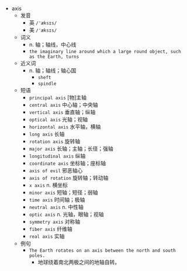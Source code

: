 - axis
  - 发音
    - 英 `/'æksɪs/`
    - 美 `/'æksɪs/`
  - 词义
    - n. 轴；轴线，中心线
    - `the imaginary line around which a large round object, such as the Earth, turns`
  - 近义词
    - n. 轴；轴线；轴心国
      - `sheft`
      - `spindle`
  - 短语
    - `principal axis` [物]主轴 
    - `central axis` 中心轴；中央轴 
    - `vertical axis` 垂直轴；纵轴 
    - `optical axis` 光轴；视轴 
    - `horizontal axis` 水平轴，横轴 
    - `long axis` 长轴 
    - `rotation axis` 旋转轴 
    - `major axis` 长轴；主轴；长径；强轴 
    - `longitudinal axis` 纵轴 
    - `coordinate axis` 坐标轴；座标轴 
    - `axis of evil` 邪恶轴心 
    - `axis of rotation` 旋转轴；转动轴 
    - `x axis` n. 横坐标 
    - `minor axis` 短轴；短径；弱轴 
    - `time axis` 时间轴；极轴 
    - `neutral axis` n. 中性轴 
    - `optic axis` n. 光轴，眼轴；视轴 
    - `symmetry axis` 对称轴 
    - `fiber axis` 纤维轴 
    - `real axis` 实轴 
  - 例句
    - `The Earth rotates on an axis between the north and south poles.`
      - 地球绕着南北两极之间的地轴自转。


